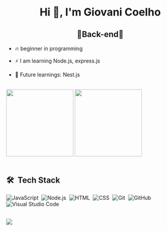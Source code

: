 <h1 align="center">Hi 👋, I'm Giovani Coelho</h1>

<h2 align="center">🥕Back-end🥕</h2>

-   🔥 beginner in programming

-   ⚡ I am learning Node.js, express.js

-   🍃 Future learnings: Nest.js

<br>
<div>
    <img height="180em" src="https://github-readme-stats.vercel.app/api?username=Giovani-Coelho&theme=dark&show_icons=true" />
    <img height="180em" src="https://github-readme-stats.vercel.app/api/top-langs/?username=Giovani-Coelho&layout=compact&langs_count=8&theme=dark" />
</div>
<br>

## 🛠 &nbsp;Tech Stack

![JavaScript](https://img.shields.io/badge/-JavaScript-05122A?style=flat&logo=javascript)&nbsp;
![Node.js](https://img.shields.io/badge/-Node.js-05122A?style=flat&logo=node.js)&nbsp;
![HTML](https://img.shields.io/badge/-HTML-05122A?style=flat&logo=HTML5)&nbsp;
![CSS](https://img.shields.io/badge/-CSS-05122A?style=flat&logo=CSS3&logoColor=1572B6)&nbsp;
![Git](https://img.shields.io/badge/-Git-05122A?style=flat&logo=git)&nbsp;
![GitHub](https://img.shields.io/badge/-GitHub-05122A?style=flat&logo=github)&nbsp;
![Visual Studio Code](https://img.shields.io/badge/-Visual%20Studio%20Code-05122A?style=flat&logo=visual-studio-code&logoColor=007ACC)&nbsp;
<br><br>

<div>
      <a href="https://www.linkedin.com/in/giovani-coelho-7a1269238/" target="_blank"><img src="https://img.shields.io/badge/-LinkedIn-%230077B5?          style=for-the-badge&logo=linkedin&logoColor=white" target="_blank"></a>
</div>
